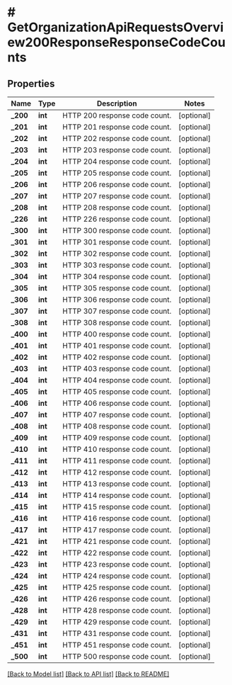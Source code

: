 # # GetOrganizationApiRequestsOverview200ResponseResponseCodeCounts

## Properties

Name | Type | Description | Notes
------------ | ------------- | ------------- | -------------
**_200** | **int** | HTTP 200 response code count. | [optional]
**_201** | **int** | HTTP 201 response code count. | [optional]
**_202** | **int** | HTTP 202 response code count. | [optional]
**_203** | **int** | HTTP 203 response code count. | [optional]
**_204** | **int** | HTTP 204 response code count. | [optional]
**_205** | **int** | HTTP 205 response code count. | [optional]
**_206** | **int** | HTTP 206 response code count. | [optional]
**_207** | **int** | HTTP 207 response code count. | [optional]
**_208** | **int** | HTTP 208 response code count. | [optional]
**_226** | **int** | HTTP 226 response code count. | [optional]
**_300** | **int** | HTTP 300 response code count. | [optional]
**_301** | **int** | HTTP 301 response code count. | [optional]
**_302** | **int** | HTTP 302 response code count. | [optional]
**_303** | **int** | HTTP 303 response code count. | [optional]
**_304** | **int** | HTTP 304 response code count. | [optional]
**_305** | **int** | HTTP 305 response code count. | [optional]
**_306** | **int** | HTTP 306 response code count. | [optional]
**_307** | **int** | HTTP 307 response code count. | [optional]
**_308** | **int** | HTTP 308 response code count. | [optional]
**_400** | **int** | HTTP 400 response code count. | [optional]
**_401** | **int** | HTTP 401 response code count. | [optional]
**_402** | **int** | HTTP 402 response code count. | [optional]
**_403** | **int** | HTTP 403 response code count. | [optional]
**_404** | **int** | HTTP 404 response code count. | [optional]
**_405** | **int** | HTTP 405 response code count. | [optional]
**_406** | **int** | HTTP 406 response code count. | [optional]
**_407** | **int** | HTTP 407 response code count. | [optional]
**_408** | **int** | HTTP 408 response code count. | [optional]
**_409** | **int** | HTTP 409 response code count. | [optional]
**_410** | **int** | HTTP 410 response code count. | [optional]
**_411** | **int** | HTTP 411 response code count. | [optional]
**_412** | **int** | HTTP 412 response code count. | [optional]
**_413** | **int** | HTTP 413 response code count. | [optional]
**_414** | **int** | HTTP 414 response code count. | [optional]
**_415** | **int** | HTTP 415 response code count. | [optional]
**_416** | **int** | HTTP 416 response code count. | [optional]
**_417** | **int** | HTTP 417 response code count. | [optional]
**_421** | **int** | HTTP 421 response code count. | [optional]
**_422** | **int** | HTTP 422 response code count. | [optional]
**_423** | **int** | HTTP 423 response code count. | [optional]
**_424** | **int** | HTTP 424 response code count. | [optional]
**_425** | **int** | HTTP 425 response code count. | [optional]
**_426** | **int** | HTTP 426 response code count. | [optional]
**_428** | **int** | HTTP 428 response code count. | [optional]
**_429** | **int** | HTTP 429 response code count. | [optional]
**_431** | **int** | HTTP 431 response code count. | [optional]
**_451** | **int** | HTTP 451 response code count. | [optional]
**_500** | **int** | HTTP 500 response code count. | [optional]

[[Back to Model list]](../../README.md#models) [[Back to API list]](../../README.md#endpoints) [[Back to README]](../../README.md)
